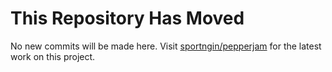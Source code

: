 # This Repository Has Moved

No new commits will be made here. Visit [sportngin/pepperjam](https://github.com/sportngin/pepperjam) for the latest work on this project.
